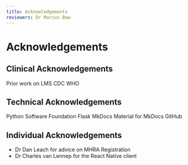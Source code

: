 ```yaml
---
title: Acknowledgements
reviewers: Dr Marcus Baw
---
```


# Acknowledgements

## Clinical Acknowledgements

Prior work on LMS
CDC
WHO

## Technical Acknowledgements

Python Software Foundation
Flask
MkDocs
Material for MkDocs
GitHub


## Individual Acknowledgements

* Dr Dan Leach for advice on MHRA Registration
* Dr Charles van Lennep for the React Native client